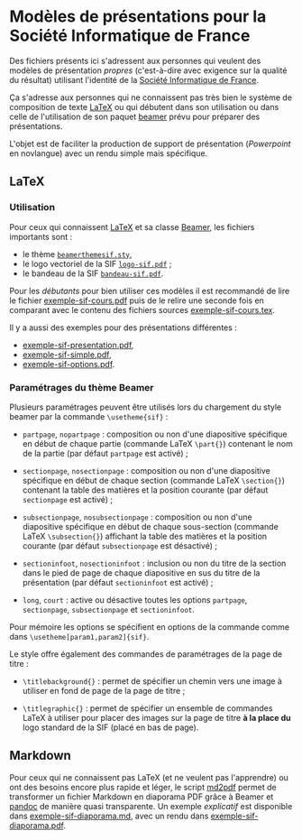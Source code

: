 # Modèles de présentations pour la Société Informatique de France

Des fichiers présents ici s'adressent aux personnes qui veulent des
modèles de présentation *propres* (c'est-à-dire avec exigence sur la
qualité du résultat) utilisant l'identité de la [Société Informatique
de France](https://www.societe-informatique-de-francefr).

Ça s'adresse aux personnes qui ne connaissent pas très bien le système
de composition de texte [LaTeX](https://www.latex-project.org) ou qui
débutent dans son utilisation ou dans celle de l'utilisation de son
paquet [beamer](https://github.com/josephwright/beamer) prévu pour
préparer des présentations.

L'objet est de faciliter la production de support de présentation
(*Powerpoint* en novlangue) avec un rendu simple mais spécifique.

## LaTeX

### Utilisation

Pour ceux qui connaissent [LaTeX](http://www.latex-project.org) et sa
classe [Beamer](https://github.com/josephwright/beamer), les fichiers
importants sont :

- le thème [`beamerthemesif.sty`](etc/beamerthemesif.sty),
- le logo vectoriel de la SIF [`logo-sif.pdf`](img/logo-sif.pdf) ;
- le bandeau de la SIF [`bandeau-sif.pdf`](img/bandeau-sif.pdf).

Pour les *débutants* pour bien utiliser ces modèles il est recommandé
de lire le fichier [exemple-sif-cours.pdf](exemple-sif-cours.pdf) puis
de le relire une seconde fois en comparant avec le contenu des
fichiers sources [exemple-sif-cours.tex](exemple-sif-cours.tex).

Il y a aussi des exemples pour des présentations différentes :

- [exemple-sif-presentation.pdf](exemple-sif-presentation.pdf),
- [exemple-sif-simple.pdf](exemple-sif-exemple.pdf),
- [exemple-sif-options.pdf](exemple-sif-options.pdf).

### Paramétrages du thème Beamer

Plusieurs paramétrages peuvent être utilisés lors du chargement du
style beamer par la commande `\usetheme{sif}` :

- `partpage`, `nopartpage` : composition ou non d'une diapositive
  spécifique en début de chaque partie (commande LaTeX `\part{}`)
  contenant le nom de la partie (par défaut `partpage` est activé) ;

- `sectionpage`, `nosectionpage` : composition ou non d'une
  diapositive spécifique en début de chaque section (commande LaTeX
  `\section{}`) contenant la table des matières et la position
  courante (par défaut `sectionpage` est activé) ;

- `subsectionpage`, `nosubsectionpage` : composition ou non d'une
  diapositive spécifique en début de chaque sous-section (commande
  LaTeX `\subsection{}`) affichant la table des matières et la
  position courante (par défaut `subsectionpage` est désactivé) ;

- `sectioninfoot`, `nosectioninfoot` : inclusion ou non du titre de la
  section dans le pied de page de chaque diapositive en sus du titre
  de la présentation (par défaut `sectioninfoot` est activé) ;

- `long`, `court` : active ou désactive toutes les options `partpage`,
  `sectionpage`, `subsectionpage` et `sectioninfoot`.
 
Pour mémoire les options se spécifient en options de la commande comme
dans `\usetheme[param1,param2]{sif}`.

Le style offre également des commandes de paramétrages de la page de
titre :

- `\titlebackground{}` : permet de spécifier un chemin vers une image
  à utiliser en fond de page de la page de titre ;

- `\titlegraphic{}` : permet de spécifier un ensemble de commandes
  LaTeX à utiliser pour placer des images sur la page de titre **à la
  place du** logo standard de la SIF (placé en bas de page).
  
## Markdown

Pour ceux qui ne connaissent pas LaTeX (et ne veulent pas l'apprendre)
ou ont des besoins encore plus rapide et léger, le script
[md2pdf](bin/md2pdf) permet de transformer un fichier Markdown en
diaporama PDF grâce à Beamer et [pandoc](https://pandoc.org) de
manière quasi transparente. Un exemple *explicatif* est disponible
dans [exemple-sif-diaporama.md](exemple-sif-diaporama.md), avec un
rendu dans [exemple-sif-diaporama.pdf](exemple-sif-diaporama.pdf).
